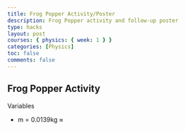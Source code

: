 ```yaml
---
title: Frog Popper Activity/Poster
description: Frog Popper activity and follow-up poster
type: hacks
layout: post
courses: { physics: { week: 1 } }
categories: [Physics]
toc: false
comments: false
---
```


## Frog Popper Activity
Variables
- m = 0.0139kg &asymp;